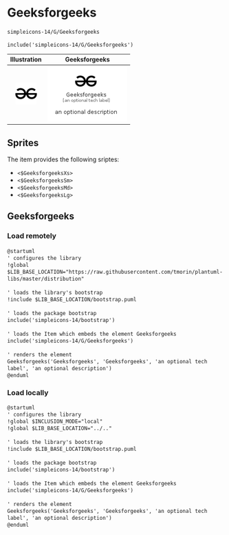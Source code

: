 # Geeksforgeeks


```text
simpleicons-14/G/Geeksforgeeks
```

```text
include('simpleicons-14/G/Geeksforgeeks')
```



| Illustration | Geeksforgeeks |
| :---: | :---: |
| ![illustration for Illustration](../../simpleicons-14/G/Geeksforgeeks.png) | ![illustration for Geeksforgeeks](../../simpleicons-14/G/Geeksforgeeks.Local.png) |



## Sprites
The item provides the following sriptes:

- `<$GeeksforgeeksXs>`
- `<$GeeksforgeeksSm>`
- `<$GeeksforgeeksMd>`
- `<$GeeksforgeeksLg>`





## Geeksforgeeks

### Load remotely
```plantuml
@startuml
' configures the library
!global $LIB_BASE_LOCATION="https://raw.githubusercontent.com/tmorin/plantuml-libs/master/distribution"

' loads the library's bootstrap
!include $LIB_BASE_LOCATION/bootstrap.puml

' loads the package bootstrap
include('simpleicons-14/bootstrap')

' loads the Item which embeds the element Geeksforgeeks
include('simpleicons-14/G/Geeksforgeeks')

' renders the element
Geeksforgeeks('Geeksforgeeks', 'Geeksforgeeks', 'an optional tech label', 'an optional description')
@enduml
```

### Load locally
```plantuml
@startuml
' configures the library
!global $INCLUSION_MODE="local"
!global $LIB_BASE_LOCATION="../.."

' loads the library's bootstrap
!include $LIB_BASE_LOCATION/bootstrap.puml

' loads the package bootstrap
include('simpleicons-14/bootstrap')

' loads the Item which embeds the element Geeksforgeeks
include('simpleicons-14/G/Geeksforgeeks')

' renders the element
Geeksforgeeks('Geeksforgeeks', 'Geeksforgeeks', 'an optional tech label', 'an optional description')
@enduml
```

